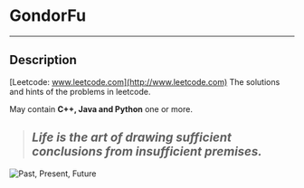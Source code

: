 
# GondorFu
---
## Description
[Leetcode: www.leetcode.com](http://www.leetcode.com) The solutions and hints of the problems in leetcode.

May contain **C++, Java and Python** one or more.

> ## ***Life is the art of drawing sufficient conclusions from insufficient premises.***
![Past, Present, Future](http://cdn1.itpro.co.uk/sites/itpro/files/images/dir_215/it_photo_107815.jpg)
